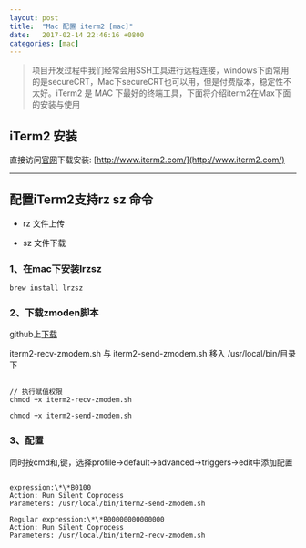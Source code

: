 ```yaml
---
layout: post
title:  "Mac 配置 iterm2 [mac]"
date:   2017-02-14 22:46:16 +0800
categories: [mac]
---
```


> 项目开发过程中我们经常会用SSH工具进行远程连接，windows下面常用的是secureCRT，Mac下secureCRT也可以用，但是付费版本，稳定性不太好。iTerm2 是 MAC 下最好的终端工具，下面将介绍iterm2在Max下面的安装与使用


## iTerm2 安装

直接访问[官网](http://www.iterm2.com/)下载安装: [http://www.iterm2.com/](http://www.iterm2.com/)

---

##  配置iTerm2支持rz sz 命令

- rz 文件上传
 
- sz 文件下载

### 1、在mac下安装lrzsz

```
brew install lrzsz
```


### 2、下载zmoden脚本 

github上[下载](https://github.com/mmastrac/iterm2-zmodem)

iterm2-recv-zmodem.sh 与 iterm2-send-zmodem.sh 移入  /usr/local/bin/目录下

```

// 执行赋值权限
chmod +x iterm2-recv-zmodem.sh

chmod +x iterm2-send-zmodem.sh
```



### 3、配置 

同时按cmd和,键，选择profile->default->advanced->triggers->edit中添加配置

```

expression:\*\*B0100
Action: Run Silent Coprocess
Parameters: /usr/local/bin/iterm2-send-zmodem.sh

Regular expression:\*\*B00000000000000
Action: Run Silent Coprocess
Parameters: /usr/local/bin/iterm2-recv-zmodem.sh
```



